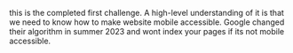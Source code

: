 this is the completed first challenge.
A high-level understanding of it is that we need to know how to make website mobile accessible.
Google changed their algorithm in summer 2023 and wont index your pages if its not mobile accessible.

